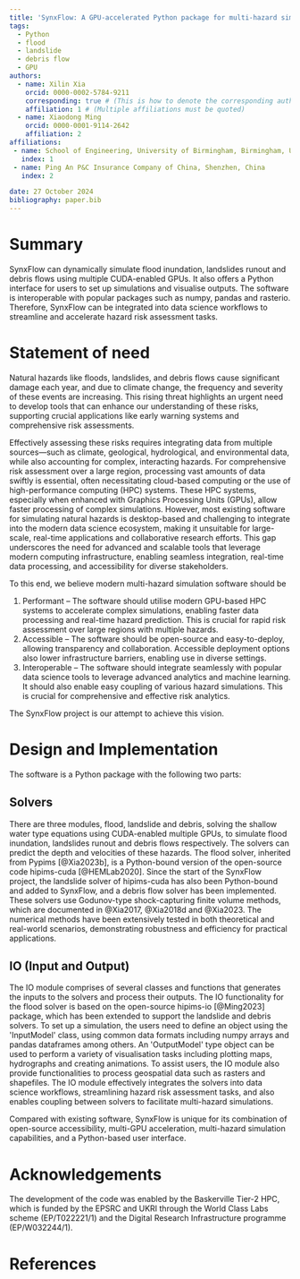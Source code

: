 ```yaml
---
title: 'SynxFlow: A GPU-accelerated Python package for multi-hazard simulations'
tags:
  - Python
  - flood
  - landslide
  - debris flow
  - GPU
authors:
  - name: Xilin Xia
    orcid: 0000-0002-5784-9211
    corresponding: true # (This is how to denote the corresponding author)
    affiliation: 1 # (Multiple affiliations must be quoted)
  - name: Xiaodong Ming
    orcid: 0000-0001-9114-2642
    affiliation: 2
affiliations:
 - name: School of Engineering, University of Birmingham, Birmingham, UK
   index: 1
 - name: Ping An P&C Insurance Company of China, Shenzhen, China
   index: 2

date: 27 October 2024
bibliography: paper.bib
---
```


# Summary

SynxFlow can dynamically simulate flood inundation, landslides runout and debris flows using multiple CUDA-enabled GPUs. It also offers a Python interface for users to set up simulations and visualise outputs. The software is interoperable with popular packages such as numpy, pandas and rasterio. Therefore, SynxFlow can be integrated into data science workflows to streamline and accelerate hazard risk assessment tasks.

# Statement of need

Natural hazards like floods, landslides, and debris flows cause significant damage each year, and due to climate change, the frequency and severity of these events are increasing. This rising threat highlights an urgent need to develop tools that can enhance our understanding of these risks, supporting crucial applications like early warning systems and comprehensive risk assessments.

Effectively assessing these risks requires integrating data from multiple sources—such as climate, geological, hydrological, and environmental data, while also accounting for complex, interacting hazards. For comprehensive risk assessment over a large region, processing vast amounts of data swiftly is essential, often necessitating cloud-based computing or the use of high-performance computing (HPC) systems. These HPC systems, especially when enhanced with Graphics Processing Units (GPUs), allow faster processing of complex simulations. However, most existing software for simulating natural hazards is desktop-based and challenging to integrate into the modern data science ecosystem, making it unsuitable for large-scale, real-time applications and collaborative research efforts. This gap underscores the need for advanced and scalable tools that leverage modern computing infrastructure, enabling seamless integration, real-time data processing, and accessibility for diverse stakeholders.

To this end, we believe modern multi-hazard simulation software should be

1. Performant – The software should utilise modern GPU-based HPC systems to accelerate complex simulations, enabling faster data processing and real-time hazard prediction. This is crucial for rapid risk assessment over large regions with multiple hazards.
2. Accessible – The software should be open-source and easy-to-deploy, allowing transparency and collaboration. Accessible deployment options also lower infrastructure barriers, enabling use in diverse settings.
3. Interoperable – The software should integrate seamlessly with popular data science tools to leverage advanced analytics and machine learning. It should also enable easy coupling of various hazard simulations. This is crucial for comprehensive and effective risk analytics.

The SynxFlow project is our attempt to achieve this vision.

# Design and Implementation

The software is a Python package with the following two parts:

## Solvers
There are three modules, flood, landslide and debris, solving the shallow water type equations using CUDA-enabled multiple GPUs, to simulate flood inundation, landslides runout and debris flows respectively. The solvers can predict the depth and velocities of these hazards. The flood solver, inherited from Pypims [@Xia2023b], is a Python-bound version of the open-source code hipims-cuda [@HEMLab2020]. Since the start of the SynxFlow project, the landslide solver of hipims-cuda has also been Python-bound and added to SynxFlow, and a debris flow solver has been implemented. These solvers use Godunov-type shock-capturing finite volume methods, which are documented in @Xia2017, @Xia2018d and @Xia2023. The numerical methods have been extensively tested in both theoretical and real-world scenarios, demonstrating robustness and efficiency for practical applications.

## IO (Input and Output)
The IO module comprises of several classes and functions that generates the inputs to the solvers and process their outputs. The IO functionality for the flood solver is based on the open-source hipims-io [@Ming2023] package, which has been extended to support the landslide and debris solvers. To set up a simulation, the users need to define an object using the 'InputModel' class, using common data formats including numpy arrays and pandas dataframes among others. An 'OutputModel' type object can be used to perform a variety of visualisation tasks including plotting maps, hydrographs and creating animations. To assist users, the IO module also provide functionalities to process geospatial data such as rasters and shapefiles. The IO module effectively integrates the solvers into data science workflows, streamlining hazard risk assessment tasks, and also enables coupling between solvers to facilitate multi-hazard simulations.

Compared with existing software, SynxFlow is unique for its combination of open-source accessibility, multi-GPU acceleration, multi-hazard simulation capabilities, and a Python-based user interface.

# Acknowledgements

The development of the code was enabled by the Baskerville Tier-2 HPC, which is funded by the EPSRC and UKRI through the World Class Labs scheme (EP/T022221/1) and the Digital Research Infrastructure programme (EP/W032244/1).

# References